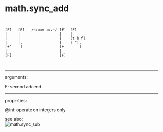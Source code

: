 # math.sync_add

```


[F]   [F]   /*same as:*/ [F]  [F]
|     |                  |    |
|     |                  |    [t b f]
|     |.                 |    | ^|.
[+'    ]                 [+       ]
|                        |
[F]                      [F]

            
```
---
arguments:

F: second addend<br>

---
properties:

@int: operate on integers only<br>

see also:<br>
![math.sync_sub]("img/object_math.sync_sub.png")
